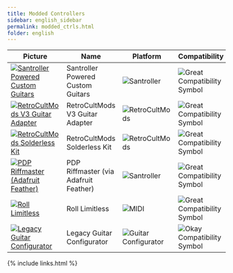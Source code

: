 ```yaml
---
title: Modded Controllers
sidebar: english_sidebar
permalink: modded_ctrls.html
folder: english
---
```


| Picture | Name | Platform | Compatibility | Configuration |
|--|--|--|--|--|
|[![Santroller Powered Custom Guitars](https://raw.githubusercontent.com/hmxmilohax/rb3-pc//main/assets/images/instruments/list/gtrmod.png)](https://rb3pc.milohax.org/instruments/misc/santroller "Santroller Powered Custom Guitars") | Santroller Powered Custom Guitars | ![Santroller](https://raw.githubusercontent.com/hmxmilohax/rb3-pc//main/assets/images/instruments/plat/santroller.png) | ![Great Compatibility Symbol](https://raw.githubusercontent.com/hmxmilohax/rb3-pc//main/assets/images/instruments/compat/great.png) |[[CLICK HERE]](https://rb3pc.milohax.org/instruments/misc/santroller) |
|[![RetroCultMods V3 Guitar Adapter](https://raw.githubusercontent.com/hmxmilohax/rb3-pc//main/assets/images/instruments/list/gtradapt.png)](https://rb3pc.milohax.org/instruments/misc/rcmv3 "RetroCultMods V3 Guitar Adapter") | RetroCultMods V3 Guitar Adapter | ![RetroCultMods](https://raw.githubusercontent.com/hmxmilohax/rb3-pc//main/assets/images/instruments/plat/rcm.png) | ![Great Compatibility Symbol](https://raw.githubusercontent.com/hmxmilohax/rb3-pc//main/assets/images/instruments/compat/great.png) |[[CLICK HERE]](https://rb3pc.milohax.org/instruments/misc/rcmv3) |
|[![RetroCultMods Solderless Kit](https://raw.githubusercontent.com/hmxmilohax/rb3-pc//main/assets/images/instruments/list/gtrslk.png)](https://rb3pc.milohax.org/instruments/misc/rcmsl "RetroCultMods Solderless Kit") | RetroCultMods Solderless Kit | ![RetroCultMods](https://raw.githubusercontent.com/hmxmilohax/rb3-pc//main/assets/images/instruments/plat/rcm.png) | ![Great Compatibility Symbol](https://raw.githubusercontent.com/hmxmilohax/rb3-pc//main/assets/images/instruments/compat/great.png) |[[CLICK HERE]](https://rb3pc.milohax.org/instruments/misc/rcmsl) |
|[![PDP Riffmaster (Adafruit Feather)](https://raw.githubusercontent.com/hmxmilohax/rb3-pc//main/assets/images/instruments/list/gtrriff.png)](https://rb3pc.milohax.org/instruments/misc/riffada "PDP Riffmaster") | PDP Riffmaster (via Adafruit Feather) | ![Santroller](https://raw.githubusercontent.com/hmxmilohax/rb3-pc//main/assets/images/instruments/plat/santroller.png) | ![Great Compatibility Symbol](https://raw.githubusercontent.com/hmxmilohax/rb3-pc//main/assets/images/instruments/compat/great.png) |[[CLICK HERE]](https://rb3pc.milohax.org/instruments/misc/riffada) |
|[![Roll Limitless](https://raw.githubusercontent.com/hmxmilohax/rb3-pc//main/assets/images/instruments/list/drmroll.png)](https://rb3pc.milohax.org/instruments/misc/rolllimitless "Roll Limitless") | Roll Limitless | ![MIDI](https://raw.githubusercontent.com/hmxmilohax/rb3-pc//main/assets/images/instruments/plat/midi.png) | ![Great Compatibility Symbol](https://raw.githubusercontent.com/hmxmilohax/rb3-pc//main/assets/images/instruments/compat/great.png) |[[CLICK HERE]](https://rb3pc.milohax.org/instruments/misc/rolllimitless) |
|[![Legacy Guitar Configurator](https://raw.githubusercontent.com/hmxmilohax/rb3-pc//main/assets/images/instruments/list/gtrgc.png)](https://rb3pc.milohax.org/instruments/misc/gtrcfg "Legacy Guitar Configurator") | Legacy Guitar Configurator | ![Guitar Configurator](https://raw.githubusercontent.com/hmxmilohax/rb3-pc//main/assets/images/instruments/plat/lgc.png) | ![Okay Compatibility Symbol](https://raw.githubusercontent.com/hmxmilohax/rb3-pc//main/assets/images/instruments/compat/okay.png) |[[CLICK HERE]](https://rb3pc.milohax.org/instruments/misc/gtrcfg) |


{% include links.html %}